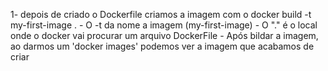 1- depois de criado o Dockerfile criamos a imagem com o
  docker build -t my-first-image .
    - O -t da nome a imagem (my-first-image)
    - O "." é o local onde o docker vai procurar um arquivo DockerFile
    - Após bildar a imagem, ao darmos um 'docker images' podemos ver a imagem que acabamos de criar
